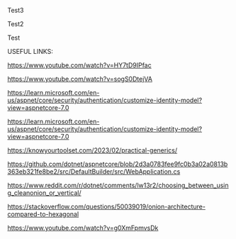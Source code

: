 Test3


Test2

Test

USEFUL LINKS:

https://www.youtube.com/watch?v=HY7tD9IPfac

https://www.youtube.com/watch?v=sogS0DtejVA

https://learn.microsoft.com/en-us/aspnet/core/security/authentication/customize-identity-model?view=aspnetcore-7.0

https://learn.microsoft.com/en-us/aspnet/core/security/authentication/customize-identity-model?view=aspnetcore-7.0

https://knowyourtoolset.com/2023/02/practical-generics/

https://github.com/dotnet/aspnetcore/blob/2d3a0783fee9fc0b3a02a0813b363eb321fe8be2/src/DefaultBuilder/src/WebApplication.cs

https://www.reddit.com/r/dotnet/comments/lw13r2/choosing_between_using_cleanonion_or_vertical/

https://stackoverflow.com/questions/50039019/onion-architecture-compared-to-hexagonal

https://www.youtube.com/watch?v=g0XmFpmvsDk
